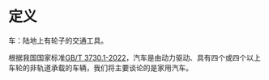 # 定义

车：陆地上有轮子的交通工具。

根据我国国家标准[GB/T 3730.1-2022](https://openstd.samr.gov.cn/bzgk/gb/newGbInfo?hcno=E915DC09E28E0C78B2D04AA8794A5B1D)，汽车是由动力驱动、具有四个或四个以上车轮的非轨道承载的车辆，我们将主要谈论的是家用汽车。



